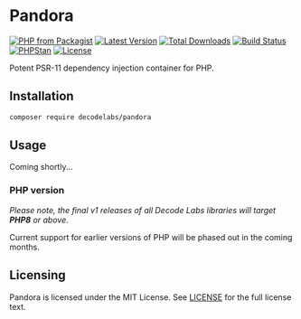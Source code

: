 # Pandora

[![PHP from Packagist](https://img.shields.io/packagist/php-v/decodelabs/pandora?style=flat-square)](https://packagist.org/packages/decodelabs/pandora)
[![Latest Version](https://img.shields.io/packagist/v/decodelabs/pandora.svg?style=flat-square)](https://packagist.org/packages/decodelabs/pandora)
[![Total Downloads](https://img.shields.io/packagist/dt/decodelabs/pandora.svg?style=flat-square)](https://packagist.org/packages/decodelabs/pandora)
[![Build Status](https://img.shields.io/travis/com/decodelabs/pandora/main.svg?style=flat-square)](https://app.travis-ci.com/github/decodelabs/pandora)
[![PHPStan](https://img.shields.io/badge/PHPStan-enabled-44CC11.svg?longCache=true&style=flat-square)](https://github.com/phpstan/phpstan)
[![License](https://img.shields.io/packagist/l/decodelabs/pandora?style=flat-square)](https://packagist.org/packages/decodelabs/pandora)

Potent PSR-11 dependency injection container for PHP.


## Installation

```bash
composer require decodelabs/pandora
```

## Usage

Coming shortly...

### PHP version

_Please note, the final v1 releases of all Decode Labs libraries will target **PHP8** or above._

Current support for earlier versions of PHP will be phased out in the coming months.


## Licensing
Pandora is licensed under the MIT License. See [LICENSE](./LICENSE) for the full license text.
